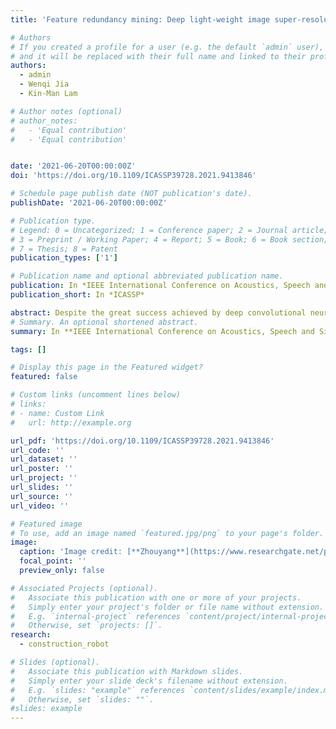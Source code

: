 ```yaml
---
title: 'Feature redundancy mining: Deep light-weight image super-resolution model'

# Authors
# If you created a profile for a user (e.g. the default `admin` user), write the username (folder name) here
# and it will be replaced with their full name and linked to their profile.
authors:
  - admin
  - Wenqi Jia
  - Kin-Man Lam

# Author notes (optional)
# author_notes:
#   - 'Equal contribution'
#   - 'Equal contribution'


date: '2021-06-20T00:00:00Z'
doi: 'https://doi.org/10.1109/ICASSP39728.2021.9413846'

# Schedule page publish date (NOT publication's date).
publishDate: '2021-06-20T00:00:00Z'

# Publication type.
# Legend: 0 = Uncategorized; 1 = Conference paper; 2 = Journal article;
# 3 = Preprint / Working Paper; 4 = Report; 5 = Book; 6 = Book section;
# 7 = Thesis; 8 = Patent
publication_types: ['1']

# Publication name and optional abbreviated publication name.
publication: In *IEEE International Conference on Acoustics, Speech and Signal Processing (ICASSP), 2021*
publication_short: In *ICASSP*

abstract: Despite the great success achieved by deep convolutional neural network (CNN)-based models in the single image super-resolution (SISR) problem, the requirement of high computational complexity, accompanied with the deep CNN models, makes it less applicable in embedded devices, e.g., mobile phones. Recently, deep light-weight models for the SISR problem have been in demand for industrial applications, and have caught the attention of many researchers. The strategies of cascading several small networks and multi-path feature extraction have shown their effectiveness in most of the existing methods. In this paper, by considering the correlation and redundancy of feature maps, we propose a feature information mining network to efficiently investigate the features, for the SISR problem. Experiment results show that our proposed model achieves the best balance between the performance and the model size, compared with other competitive deep SR models.
# Summary. An optional shortened abstract.
summary: In **IEEE International Conference on Acoustics, Speech and Signal Processing (ICASSP)**, 2021.

tags: []

# Display this page in the Featured widget?
featured: false

# Custom links (uncomment lines below)
# links:
# - name: Custom Link
#   url: http://example.org

url_pdf: 'https://doi.org/10.1109/ICASSP39728.2021.9413846'
url_code: ''
url_dataset: ''
url_poster: ''
url_project: ''
url_slides: ''
url_source: ''
url_video: ''

# Featured image
# To use, add an image named `featured.jpg/png` to your page's folder.
image:
  caption: 'Image credit: [**Zhouyang**](https://www.researchgate.net/profile/Zhou-Yang-18/research)'
  focal_point: ''
  preview_only: false

# Associated Projects (optional).
#   Associate this publication with one or more of your projects.
#   Simply enter your project's folder or file name without extension.
#   E.g. `internal-project` references `content/project/internal-project/index.md`.
#   Otherwise, set `projects: []`.
research:
  - construction_robot

# Slides (optional).
#   Associate this publication with Markdown slides.
#   Simply enter your slide deck's filename without extension.
#   E.g. `slides: "example"` references `content/slides/example/index.md`.
#   Otherwise, set `slides: ""`.
#slides: example
---
```

